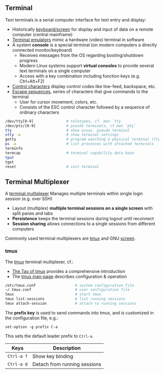 
## Terminal

Text terminals is a serial computer interface for text entry and display:

* Historically [keyboard/screen][tm] for display and input of data on a remote computer (central mainframe)
* [Terminal emulators][te] mimic a hardware (video) terminal in software
* A system **console** is a special terminal (on modern computers a directly connected monitor/keyboard)
  - Receives messages from the OS regarding booting/shutdown progress
  - Modern Linux systems support **virtual consoles** to provide several text terminals on a single computer
  - Access with a key combination including function keys (e.g. Ctrl+Alt+F2)
* [Control characters][cc] display control codes like line-feed, backspace, etc.
* [Escape sequences][es], series of characters that give commands to the terminal
  - User for cursor movement, colors, etc.
  - Consists of the ESC control character followed by a sequence of ordinary characters

```bash
/dev/tty[0-9]               # teletypes, cf. man `tty`
/dev/pts/[0-9]              # pseudo terminals, cf man `pty`
tty                         # show assoc. pseudo terminal
stty -a                     # show terminal settings
getty                       # program watching a physical terminal (tty) port
ps -a                       # list processes with attached terminals
terminfo 
termcap                     # terminal capability data base
tput
tget
reset                       # init terminal
```

[cc]: https://en.m.wikipedia.org/wiki/Control_character
[es]: https://en.m.wikipedia.org/wiki/Escape_sequence
[te]: https://en.wikipedia.org/wiki/Terminal_emulator
[tm]: https://en.m.wikipedia.org/wiki/Computer_terminal

## Terminal Multiplexer

A [terminal multiplexer][tp] Manages multiple terminals within single login session (e.g. over SSH) 

* Layout (multiplex) **multiple terminal sessions on a single screen** with split panes and tabs
* **Persistence** keeps the terminal sessions during logout until reconnect
* **Session sharing** allows connections to a single sessions from different computers

Commonly used terminal multiplexers are [tmux][tx] and GNU [screen][sc].

[tp]: https://en.m.wikipedia.org/wiki/Terminal_multiplexer
[tx]: https://github.com/tmux/tmux
[sc]: http://www.gnu.org/software/screen/

### tmux

The [tmux][tx] terminal multiplexer, cf.:

* [The Tao of tmux][tb] provides a comprehensive introduction
* The [tmux man-page][tm] describes configuration & operation

```bash
/etc/tmux.conf                  # system configuration file
~/.tmux.conf                    # user configuration file
tmux                            # start tmux
tmux list-sessions              # list running sessions
tmux attach-session             # attach to running sessions
```

The **prefix key** is used to send commands into tmux, and is customized in the configuration file, e.g.:

```
set-option -g prefix C-a
```

This sets the default leader prefix to `Ctrl-a`.

Keys         | Description
-------------|-------------
`Ctrl-a ?`   | Show key binding
`Ctrl-a d`   | Detach from running sessions



[tb]: https://leanpub.com/the-tao-of-tmux/read
[tm]: https://manpages.debian.org/tmux

